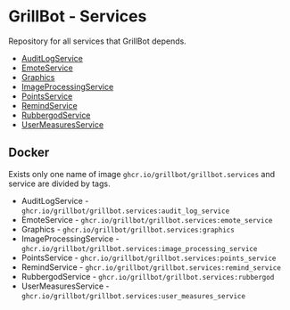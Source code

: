 # GrillBot - Services

Repository for all services that GrillBot depends.

- [AuditLogService](https://github.com/GrillBot/GrillBot.Services/tree/master/src/AuditLogService)
- [EmoteService](https://github.com/GrillBot/GrillBot.Services/tree/master/src/UserMeasuresService)
- [Graphics](https://github.com/GrillBot/GrillBot.Services/tree/master/src/Graphics)
- [ImageProcessingService](https://github.com/GrillBot/GrillBot.Services/tree/master/src/ImageProcessingService)
- [PointsService](https://github.com/GrillBot/GrillBot.Services/tree/master/src/PointsService)
- [RemindService](https://github.com/GrillBot/GrillBot.Services/tree/master/src/RemindService)
- [RubbergodService](https://github.com/GrillBot/GrillBot.Services/tree/master/src/RubbergodService)
- [UserMeasuresService](https://github.com/GrillBot/GrillBot.Services/tree/master/src/UserMeasuresService)

## Docker

Exists only one name of image `ghcr.io/grillbot/grillbot.services` and service are divided by tags.

- AuditLogService - `ghcr.io/grillbot/grillbot.services:audit_log_service`
- EmoteService - `ghcr.io/grillbot/grillbot.services:emote_service`
- Graphics - `ghcr.io/grillbot/grillbot.services:graphics`
- ImageProcessingService - `ghcr.io/grillbot/grillbot.services:image_processing_service`
- PointsService - `ghcr.io/grillbot/grillbot.services:points_service`
- RemindService - `ghcr.io/grillbot/grillbot.services:remind_service`
- RubbergodService - `ghcr.io/grillbot/grillbot.services:rubbergod`
- UserMeasuresService - `ghcr.io/grillbot/grillbot.services:user_measures_service`
